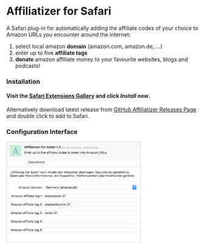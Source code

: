 # Affiliatizer for Safari
A Safari plug-in for automatically adding the affiliate codes of your choice to Amazon URLs you encounter around the internet:

1. select local amazon **domain** (amazon.com, amazon.de, ...)
2. enter up to five **affiliate tags**
3. **donate** amazon affiliate money to your favourite websites, blogs and podcasts!

### Installation 

#### Visit the [Safari Extensions Gallery](https://safari-extensions.apple.com/details/?id=de.jonashoechst.affiliatizer-S2M4R3QVMR>) and click *Install now*.


Alternatively download latest release from [GitHub Affiliatizer Releases Page](https://github.com/jonashoechst/Affiliatizer.safariextension/releases/latest) and double click to add to Safari.

### Configuration Interface

<img src="ressources/screenshot-config.png" width="70%">

